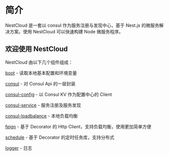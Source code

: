 # 简介

NestCloud 是一套以 consul 作为服务注册与发现中心，基于 Nest.js 的微服务解决方案。使用 NestCloud 可以快速构建 Node 微服务程序。

## 欢迎使用 NestCloud

NestCloud 由以下几个组件组成：

[boot](https://github.com/nest-cloud/boot) - 读取本地基本配置和环境变量

[consul](https://github.com/nest-cloud/consul) - 对 Consul Api 的一层封装

[consul-config](https://github.com/nest-cloud/consul-config) - 以 Consul KV 作为配置中心的 Client

[consul-service](https://github.com/nest-cloud/consul-service) - 服务注册及服务发现

[consul-loadbalance](https://github.com/nest-cloud/consul-loadbalance) - 本地负载均衡

[feign](https://github.com/nest-cloud/feign) - 基于 Decorator 的 Http Client，支持负载均衡，使用更加简单方便

[schedule](https://github.com/nest-cloud/schedule) - 基于 Decorator 的定时任务库，支持分布式

[logger](https://github.com/nest-cloud/logger) - 日志



